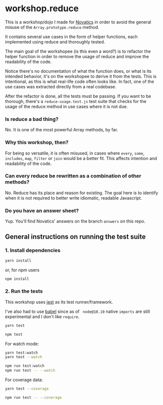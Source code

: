 # workshop.reduce

This is a workshop/dojo I made for [Novatics](http://novatics.com.br) in order to avoid the general misuse of the `Array.prototype.reduce` method.

It contains several use cases in the form of helper functions, each implemented using reduce and thoroughly tested.

The main goal of the workshopee (is this even a word?) is to refactor the helper function in order to remove the usage of reduce and improve the readability of the code.

Notice there's no documentation of what the function does, or what is its intended behavior, it's on the workshopee to derive it from the tests. This is intentional, as this is what real-life code often looks like. In fact, one of the use cases was extracted directly from a real codebase.

After the refactor is done, all the tests must be passing. If you want to be thorough, there's a `reduce-usage.test.js` test suite that checks for the usage of the reduce method in use cases where it is not due.

### Is reduce a bad thing?

No. It is one of the most powerful Array methods, by far.

### Why this workshop, then?

For being so versatile, it is often misused, in cases where `every`, `some`, `includes`, `map`, `filter` or `join` would be a better fit. This affects intention and readability of the code.

### Can every reduce be rewritten as a combination of other methods?

No. Reduce has its place and reason for existing. The goal here is to identify when it is not required to better write idiomatic, readable Javascript.

### Do you have an answer sheet?

Yup. You'll find Novatics' answers on the branch `answers` on this repo.

## General instructions on running the test suite

### 1. Install dependencies

```bash
yarn install
```
or, for npm users

```bash
npm install
```

### 2. Run the tests

This workshop uses [jest](https://jestjs.io) as its test runner/framework.

I've also had to use [babel](https://babeljs.io) since as of ` node@10.10` native `imports` are still experimental and I don't like `require`.

```bash
yarn test
```
```bash
npm test
```

For watch mode:
```bash
yarn test:watch
yarn test --watch
```
```bash
npm run test:watch
npm run test -- --watch
```

For coverage data:
```bash
yarn test --coverage
```
```bash
npm run test -- --coverage
```
